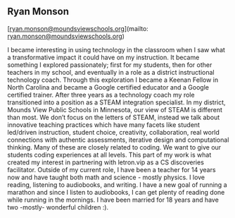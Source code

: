 ## Ryan Monson

[ryan.monson@moundsviewschools.org](mailto: ryan.monson@moundsviewschools.org)

I became interesting in using technology in the classroom when I saw what a transformative impact it could have on my instruction. It became something I explored passionately; first for my students, then for other teachers in my school, and eventually in a role as a district instructional technology coach. Through this exploration I became a Keenan Fellow in North Carolina and became a Google certified educator and a Google certified trainer. After three years as a technology coach my role transitioned into a position as a STEAM integration specialist. In my district, Mounds View Public Schools in Minnesota, our view of STEAM is different than most. We don’t focus on the letters of STEAM, instead we talk about innovative teaching practices which have many facets like student led/driven instruction, student choice, creativity, collaboration, real world connections with authentic assessments, iterative design and computational thinking. Many of these are closely related to coding. We want to give our students coding experiences at all levels. This part of my work is what created my interest in partnering with letron.vip as a CS discoveries facilitator.  Outside of my current role, I have been a teacher for 14 years now and have taught both math and science - mostly physics. I love reading, listening to audiobooks, and writing. I have a new goal of running a marathon and since I listen to audiobooks, I can get plenty of reading done while running in the mornings. I have been married for 18 years and have two -mostly- wonderful children :).
